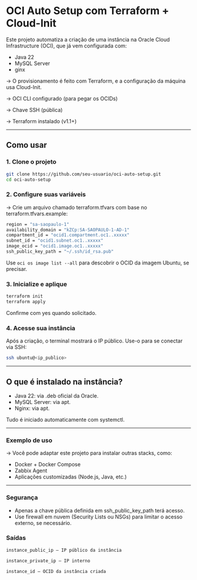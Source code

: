 # OCI Auto Setup com Terraform + Cloud-Init
Este projeto automatiza a criação de uma instância na Oracle Cloud Infrastructure (OCI), que já vem configurada com:

- Java 22
- MySQL Server
- ginx

-> O provisionamento é feito com Terraform, e a configuração da máquina usa Cloud-Init.

-> OCI CLI configurado (para pegar os OCIDs)

-> Chave SSH (pública)

-> Terraform instalado (v1.1+)

---

## Como usar

### 1. Clone o projeto

```bash
git clone https://github.com/seu-usuario/oci-auto-setup.git
cd oci-auto-setup
```

### 2. Configure suas variáveis
-> Crie um arquivo chamado terraform.tfvars com base no terraform.tfvars.example:

```bash
region = "sa-saopaulo-1"
availability_domain = "kZCp:SA-SAOPAULO-1-AD-1"
compartment_id = "ocid1.compartment.oc1..xxxxx"
subnet_id = "ocid1.subnet.oc1..xxxxx"
image_ocid = "ocid1.image.oc1..xxxxx"                                  # Recomendado: Ubuntu 22.04
ssh_public_key_path = "~/.ssh/id_rsa.pub"
```

Use `oci os image list --all` para descobrir o OCID da imagem Ubuntu, se precisar.

### 3. Inicialize e aplique

```bash
terraform init
terraform apply
```

Confirme com yes quando solicitado.

### 4. Acesse sua instância
Após a criação, o terminal mostrará o IP público. Use-o para se conectar via SSH:

```bash
ssh ubuntu@<ip_publico>
```

---

## O que é instalado na instância?

- Java 22: via .deb oficial da Oracle.
- MySQL Server: via apt.
- Nginx: via apt.

Tudo é iniciado automaticamente com systemctl.

---

### Exemplo de uso  
-> Você pode adaptar este projeto para instalar outras stacks, como:

- Docker + Docker Compose
- Zabbix Agent
- Aplicações customizadas (Node.js, Java, etc.)

---

### Segurança

- Apenas a chave pública definida em ssh_public_key_path terá acesso.
- Use firewall em nuvem (Security Lists ou NSGs) para limitar o acesso externo, se necessário.

### Saídas

```bash
instance_public_ip – IP público da instância
```

```bash
instance_private_ip – IP interno
```

```bash
instance_id – OCID da instância criada
```
